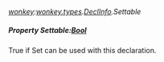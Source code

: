 _[wonkey](../../modules/wonkey/wonkey-module.md):[wonkey.types](../../modules/wonkey/wonkey-types.md).[DeclInfo](../../modules/wonkey/wonkey-types-declinfo.md).Settable_
##### Property Settable:[Bool](../../modules/wonkey/wonkey-types-bool.md)
True if Set can be used with this declaration.
